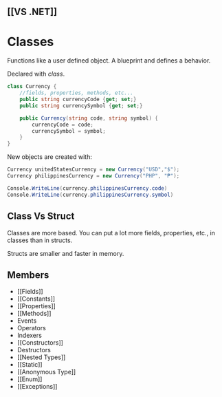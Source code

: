 [[VS .NET]]
---
# Classes

Functions like a user defined object. A blueprint and defines a behavior.

Declared with *class*.

```csharp
class Currency {
	//fields, properties, methods, etc...
	public string currencyCode {get; set;}
	public string currencySymbol {get; set;}

	public Currency(string code, string symbol) {
		currencyCode = code;
		currencySymbol = symbol;
	}
}
```

New objects are created with:

```csharp
Currency unitedStatesCurrency = new Currency("USD","$");
Currency philippinesCurrency = new Currency("PHP", "₱");

Console.WriteLine(currency.philippinesCurrency.code)
Console.WriteLine(currency.philippinesCurrency.symbol)
```

## Class Vs Struct

Classes are more based. You can put a lot more fields, properties, etc., in classes than in structs.

Structs are smaller and faster in memory.

## Members
- [[Fields]]
- [[Constants]]
- [[Properties]]
- [[Methods]]
- Events
- Operators
- Indexers
- [[Constructors]]
- Destructors
- [[Nested Types]]
- [[Static]]
- [[Anonymous Type]]
- [[Enum]]
- [[Exceptions]]
